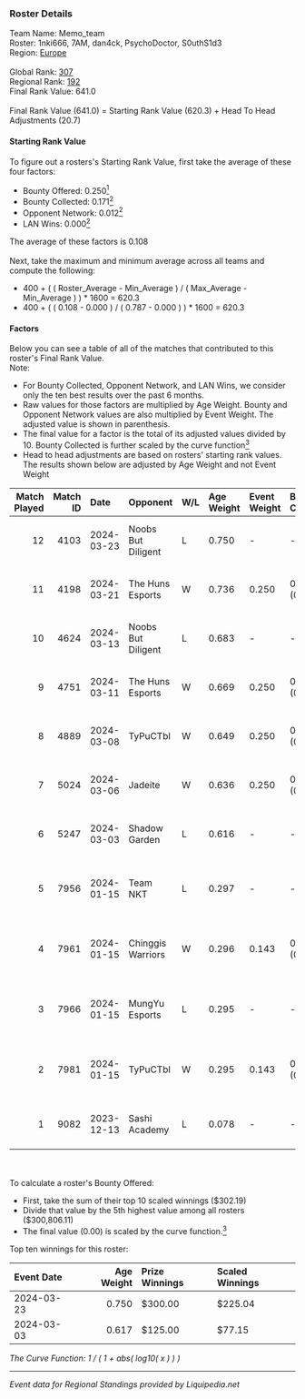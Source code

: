 ### Roster Details<br />
Team Name: Memo_team<br />
Roster: 1nki666, 7AM, dan4ck, PsychoDoctor, S0uthS1d3<br />
Region: [Europe]( ../standings_europe.md)<br />
<br />
Global Rank: [307](../standings_global.md)<br />
Regional Rank: [192]( ../standings_europe.md)<br />
Final Rank Value:  641.0<br />
<br />
Final Rank Value (641.0) = Starting Rank Value (620.3) + Head To Head Adjustments (20.7)<br />

#### Starting Rank Value<br />
To figure out a rosters's Starting Rank Value, first take the average of these four factors:<br />
- Bounty Offered: 0.250[<sup>1</sup>](#table2)
- Bounty Collected: 0.171[<sup>2</sup>](#table1)
- Opponent Network: 0.012[<sup>2</sup>](#table1)
- LAN Wins: 0.000[<sup>2</sup>](#table1)

The average of these factors is 0.108<br />
<br />
Next, take the maximum and minimum average across all teams and compute the following:<br />
- 400 + ( ( Roster_Average - Min_Average ) / ( Max_Average - Min_Average ) ) * 1600 = 620.3
- 400 + ( ( 0.108 - 0.000 ) / ( 0.787 - 0.000 ) ) * 1600 = 620.3


#### Factors<br />
Below you can see a table of all of the matches that contributed to this roster's Final Rank Value.<br />
Note:<br />

- For Bounty Collected, Opponent Network, and LAN Wins, we consider only the ten best results over the past 6 months.
- Raw values for those factors are multiplied by Age Weight. Bounty and Opponent Network values are also multiplied by Event Weight. The adjusted value is shown in parenthesis.
- The final value for a factor is the total of its adjusted values divided by 10. Bounty Collected is further scaled by the curve function[<sup>3</sup>](#curveFunction)
- Head to head adjustments are based on rosters' starting rank values. The results shown below are adjusted by Age Weight and not Event Weight
<span id="table1"></span><br />


| Match Played | Match ID | Date       | Opponent           | W/L | Age Weight | Event Weight | Bounty Collected | Opponent Network | LAN Wins  | H2H Adj. | Roster                                              |
| -: | -: | :- | :- | :- | :- | :- | :- | :- | :- | -: | :- |
|           12 |     4103 | 2024-03-23 | Noobs But Diligent | L   | 0.750      | -            | -                | -                | -         |    -7.91 | 1nki666, 7AM, dan4ck, PsychoDoctor, S0uthS1d3       |
|           11 |     4198 | 2024-03-21 | The Huns Esports   | W   | 0.736      | 0.250        | 0.000 (0.000)    | 0.292 (0.054)    | 0 (0.000) |    18.00 | 1nki666, 7AM, dan4ck, PsychoDoctor, S0uthS1d3       |
|           10 |     4624 | 2024-03-13 | Noobs But Diligent | L   | 0.683      | -            | -                | -                | -         |    -7.13 | 1nki666, 7AM, dan4ck, PsychoDoctor, S0uthS1d3       |
|            9 |     4751 | 2024-03-11 | The Huns Esports   | W   | 0.669      | 0.250        | 0.000 (0.000)    | 0.292 (0.049)    | 0 (0.000) |    16.96 | 1nki666, 7AM, dan4ck, PsychoDoctor, S0uthS1d3       |
|            8 |     4889 | 2024-03-08 | TyPuCTbl           | W   | 0.649      | 0.250        | 0.000 (0.000)    | 0.106 (0.017)    | 0 (0.000) |    10.12 | 1nki666, 7AM, dan4ck, PsychoDoctor, S0uthS1d3       |
|            7 |     5024 | 2024-03-06 | Jadeite            | W   | 0.636      | 0.250        | 0.000 (0.000)    | 0.000 (0.000)    | 0 (0.000) |     4.27 | 1nki666, 7AM, dan4ck, PsychoDoctor, S0uthS1d3       |
|            6 |     5247 | 2024-03-03 | Shadow Garden      | L   | 0.616      | -            | -                | -                | -         |    -9.54 | DrammaGod, GREATEST, kenhy, mds, XeeDo              |
|            5 |     7956 | 2024-01-15 | Team NKT           | L   | 0.297      | -            | -                | -                | -         |    -3.36 | 1nki666, ayeprince, dan4ck, PsychoDoctor, S0uthS1d3 |
|            4 |     7961 | 2024-01-15 | Chinggis Warriors  | W   | 0.296      | 0.143        | 0.000 (0.000)    | 0.008 (0.000)    | 0 (0.000) |     2.16 | 1nki666, ayeprince, dan4ck, PsychoDoctor, S0uthS1d3 |
|            3 |     7966 | 2024-01-15 | MungYu Esports     | L   | 0.295      | -            | -                | -                | -         |    -6.19 | 1nki666, ayeprince, dan4ck, PsychoDoctor, S0uthS1d3 |
|            2 |     7981 | 2024-01-15 | TyPuCTbl           | W   | 0.295      | 0.143        | 0.000 (0.000)    | 0.106 (0.004)    | 0 (0.000) |     4.47 | 1nki666, ayeprince, dan4ck, PsychoDoctor, S0uthS1d3 |
|            1 |     9082 | 2023-12-13 | Sashi Academy      | L   | 0.078      | -            | -                | -                | -         |    -1.13 | 1nki666, 7AM, dan4ck, PsychoDoctor, S0uthS1d3       |

<br />
<span id="table2"></span><br />
To calculate a roster's Bounty Offered:<br />

- First, take the sum of their top 10 scaled winnings ($302.19)
- Divide that value by the 5th highest value among all rosters ($300,806.11)
- The final value (0.00) is scaled by the curve function.[<sup>3</sup>](#curveFunction)

Top ten winnings for this roster:<br />

| Event Date | Age Weight | Prize Winnings | Scaled Winnings |
| :- | -: | :- | :- |
| 2024-03-23 |      0.750 | $300.00        | $225.04         |
| 2024-03-03 |      0.617 | $125.00        | $77.15          |


<span id="curveFunction"></span>_The Curve Function: 1 / ( 1 + abs( log10( x ) ) )_<br />

---
_Event data for Regional Standings provided by Liquipedia.net_<br />
